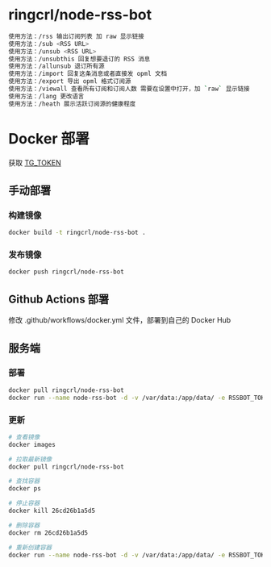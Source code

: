 # ringcrl/node-rss-bot

```sh
使用方法：/rss 输出订阅列表 加 raw 显示链接
使用方法：/sub <RSS URL>
使用方法：/unsub <RSS URL>
使用方法：/unsubthis 回复想要退订的 RSS 消息
使用方法：/allunsub 退订所有源
使用方法：/import 回复这条消息或者直接发 opml 文档
使用方法：/export 导出 opml 格式订阅源
使用方法：/viewall 查看所有订阅和订阅人数 需要在设置中打开，加 `raw` 显示链接
使用方法：/lang 更改语言
使用方法：/heath 展示活跃订阅源的健康程度
```

# Docker 部署

获取 [TG_TOKEN](https://core.telegram.org/bots#3-how-do-i-create-a-bot)

## 手动部署

### 构建镜像

```sh
docker build -t ringcrl/node-rss-bot .
```

### 发布镜像

```sh
docker push ringcrl/node-rss-bot
```

## Github Actions 部署

修改 .github/workflows/docker.yml 文件，部署到自己的 Docker Hub

## 服务端

### 部署

```sh
docker pull ringcrl/node-rss-bot
docker run --name node-rss-bot -d -v /var/data:/app/data/ -e RSSBOT_TOKEN=<TG_TOKEN> ringcrl/node-rss-bot
```

### 更新

```sh
# 查看镜像
docker images

# 拉取最新镜像
docker pull ringcrl/node-rss-bot

# 查找容器
docker ps

# 停止容器
docker kill 26cd26b1a5d5

# 删除容器
docker rm 26cd26b1a5d5

# 重新创建容器
docker run --name node-rss-bot -d -v /var/data:/app/data/ -e RSSBOT_TOKEN=<TG_TOKEN> ringcrl/node-rss-bot
```